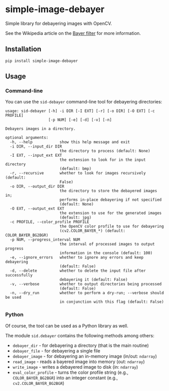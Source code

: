 # simple-image-debayer
Simple library for debayering images with OpenCV.

See the Wikipedia article on the [Bayer filter](https://en.wikipedia.org/wiki/Bayer_filter)
for more information.


## Installation

```commandline
pip install simple-image-debayer
```

## Usage

### Command-line

You can use the `sid-debayer` command-line tool for debayering directories:

```
usage: sid-debayer [-h] -i DIR [-I EXT] [-r] [-o DIR] [-O EXT] [-c PROFILE]
                   [-p NUM] [-e] [-d] [-v] [-n]

Debayers images in a directory.

optional arguments:
  -h, --help            show this help message and exit
  -i DIR, --input_dir DIR
                        the directory to process (default: None)
  -I EXT, --input_ext EXT
                        the extension to look for in the input directory
                        (default: bmp)
  -r, --recursive       whether to look for images recursively (default:
                        False)
  -o DIR, --output_dir DIR
                        the directory to store the debayered images in;
                        performs in-place debayering if not specified
                        (default: None)
  -O EXT, --output_ext EXT
                        the extension to use for the generated images
                        (default: jpg)
  -c PROFILE, --color_profile PROFILE
                        the OpenCV color profile to use for debayering
                        (cv2.COLOR_BAYER_*) (default: COLOR_BAYER_BG2BGR)
  -p NUM, --progress_interval NUM
                        the interval of processed images to output progress
                        information in the console (default: 100)
  -e, --ignore_errors   whether to ignore any errors and keep debayering
                        (default: False)
  -d, --delete          whether to delete the input file after successfully
                        debayering it (default: False)
  -v, --verbose         whether to output directories being processed
                        (default: False)
  -n, --dry_run         whether to perform a dry-run; --verbose should be used
                        in conjunction with this flag (default: False)
```

### Python

Of course, the tool can be used as a Python library as well.

The module `sid.debayer` contains the following methods among others:

* `debayer_dir` - for debayering a directory (that is the main routine)
* `debayer_file` - for debayering a single file
* `debayer_image` - for debayering an in-memory image (in/out: `ndarray`)
* `read_image` - reads a bayered image into memory (out: `ndarray`)
* `write_image` - writes a debayered image to disk (in: `ndarray`)
* `eval_color_profile` - turns the color profile string (e.g., `COLOR_BAYER_BG2BGR`) into an integer constant 
  (e.g., `cv2.COLOR_BAYER_BG2BGR`)
